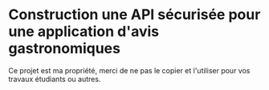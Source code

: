#  Construction une API sécurisée pour une application d'avis gastronomiques


Ce projet est ma propriété, merci de ne pas le copier et l'utiliser pour vos travaux étudiants ou autres.
